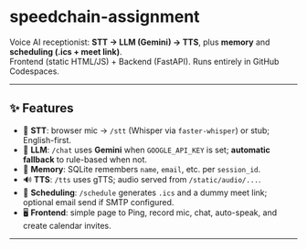 # speedchain-assignment

Voice AI receptionist: **STT → LLM (Gemini) → TTS**, plus **memory** and **scheduling (.ics + meet link)**.  
Frontend (static HTML/JS) + Backend (FastAPI). Runs entirely in GitHub Codespaces.

---

## ✨ Features
- 🎤 **STT**: browser mic → `/stt` (Whisper via `faster-whisper`) or stub; English-first.
- 🧠 **LLM**: `/chat` uses **Gemini** when `GOOGLE_API_KEY` is set; **automatic fallback** to rule-based when not.
- 📝 **Memory**: SQLite remembers `name`, `email`, etc. per `session_id`.
- 🔊 **TTS**: `/tts` uses gTTS; audio served from `/static/audio/...`.
- 📅 **Scheduling**: `/schedule` generates `.ics` and a dummy meet link; optional email send if SMTP configured.
- 🖥️ **Frontend**: simple page to Ping, record mic, chat, auto-speak, and create calendar invites.

---

